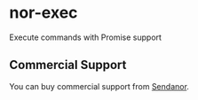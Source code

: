 nor-exec
========

Execute commands with Promise support

Commercial Support
------------------

You can buy commercial support from [Sendanor](http://sendanor.com/software).
